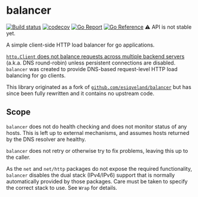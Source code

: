 # balancer

[![Build status](https://github.com/CAFxX/balancer/workflows/Test/badge.svg)](https://github.com/CAFxX/balancer/actions)
[![codecov](https://codecov.io/gh/CAFxX/balancer/branch/main/graph/badge.svg)](https://codecov.io/gh/CAFxX/balancer)
[![Go Report](https://goreportcard.com/badge/github.com/CAFxX/balancer)](https://goreportcard.com/report/github.com/CAFxX/balancer) 
[![Go Reference](https://pkg.go.dev/badge/github.com/CAFxX/balancer.svg)](https://pkg.go.dev/github.com/CAFxX/balancer) :warning: API is not stable yet.

A simple client-side HTTP load balancer for go applications.

[`http.Client` does not balance requests across multiple backend servers](https://github.com/golang/go/issues/34511) (a.k.a. DNS round-robin) unless persistent connections are disabled. `balancer` was created to provide DNS-based request-level HTTP load balancing for go clients.

This library originated as a fork of [`github.com/esiqveland/balancer`](https://github.com/esiqveland/balancer) but has since been fully rewritten and it contains no upstream code.

## Scope

`balancer` does not do health checking and does not monitor status of any hosts.
This is left up to external mechanisms, and assumes hosts returned by the DNS resolver are healthy.

`balancer` does not retry or otherwise try to fix problems, leaving this up to the caller.

As the  `net` and `net/http` packages do not expose the required functionality, `balancer` disables the dual stack (IPv4/IPv6) support that is normally automatically provided by those packages. Care must be taken to specify the correct stack to use. See `Wrap` for details.

